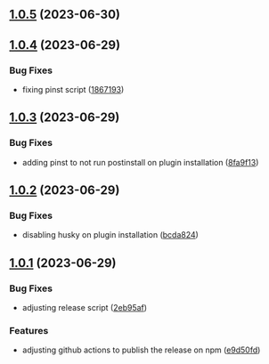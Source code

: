 ## [1.0.5](https://github.com/tiagonnascimento/sf-orgdevmode-builds/compare/1.0.4...1.0.5) (2023-06-30)



## [1.0.4](https://github.com/tiagonnascimento/sf-orgdevmode-builds/compare/1.0.3...1.0.4) (2023-06-29)


### Bug Fixes

* fixing pinst script ([1867193](https://github.com/tiagonnascimento/sf-orgdevmode-builds/commit/18671930546ac0fee528aad7d4f3bf8c27412b1f))



## [1.0.3](https://github.com/tiagonnascimento/sf-orgdevmode-builds/compare/1.0.2...1.0.3) (2023-06-29)


### Bug Fixes

* adding pinst to not run postinstall on plugin installation ([8fa9f13](https://github.com/tiagonnascimento/sf-orgdevmode-builds/commit/8fa9f136c0c539d0e52e9a17d0ed9e2bf3502d0f))



## [1.0.2](https://github.com/tiagonnascimento/sf-orgdevmode-builds/compare/1.0.1...1.0.2) (2023-06-29)


### Bug Fixes

* disabling husky on plugin installation ([bcda824](https://github.com/tiagonnascimento/sf-orgdevmode-builds/commit/bcda8249f549a9feaabc90625662293f22978587))



## [1.0.1](https://github.com/tiagonnascimento/sf-orgdevmode-builds/compare/1.0.0-beta.0...1.0.1) (2023-06-29)


### Bug Fixes

* adjusting release script ([2eb95af](https://github.com/tiagonnascimento/sf-orgdevmode-builds/commit/2eb95af20604ec4dd7b33364efeaf5ba6dd3c7e7))


### Features

* adjusting github actions to publish the release on npm ([e9d50fd](https://github.com/tiagonnascimento/sf-orgdevmode-builds/commit/e9d50fd3b5f54df1283fafeca65d6bd9100acb55))



